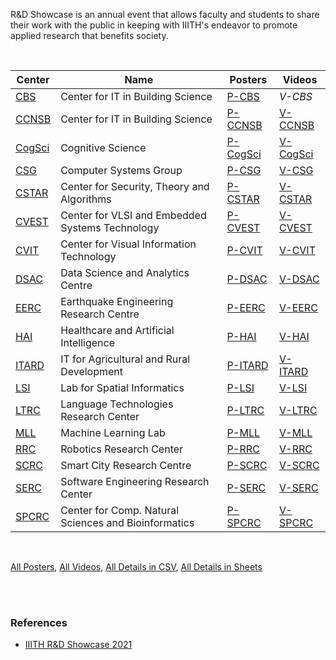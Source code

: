 R&D Showcase is an annual event that allows faculty and students to share
their work with the public in keeping with IIITH's endeavor to promote
applied research that benefits society.

<br>

| Center   | Name                                                 | Posters    | Videos     |
| -------- | ---------------------------------------------------- | ---------- | ---------- |
| [CBS]    | Center for IT in Building Science                    | [P-CBS]    | *V-CBS*    |
| [CCNSB]  | Center for IT in Building Science                    | [P-CCNSB]  | [V-CCNSB]  |
| [CogSci] | Cognitive Science                                    | [P-CogSci] | [V-CogSci] |
| [CSG]    | Computer Systems Group                               | [P-CSG]    | [V-CSG]    |
| [CSTAR]  | Center for Security, Theory and Algorithms           | [P-CSTAR]  | [V-CSTAR]  |
| [CVEST]  | Center for VLSI and Embedded Systems Technology      | [P-CVEST]  | [V-CVEST]  |
| [CVIT]   | Center for Visual Information Technology             | [P-CVIT]   | [V-CVIT]   |
| [DSAC]   | Data Science and Analytics Centre                    | [P-DSAC]   | [V-DSAC]   |
| [EERC]   | Earthquake Engineering Research Centre               | [P-EERC]   | [V-EERC]   |
| [HAI]    | Healthcare and Artificial Intelligence               | [P-HAI]    | [V-HAI]    |
| [ITARD]  | IT for Agricultural and Rural Development            | [P-ITARD]  | [V-ITARD]  |
| [LSI]    | Lab for Spatial Informatics                          | [P-LSI]    | [V-LSI]    |
| [LTRC]   | Language Technologies Research Center                | [P-LTRC]   | [V-LTRC]   |
| [MLL]    | Machine Learning Lab                                 | [P-MLL]    | [V-MLL]    |
| [RRC]    | Robotics Research Center                             | [P-RRC]    | [V-RRC]    |
| [SCRC]   | Smart City Research Centre                           | [P-SCRC]   | [V-SCRC]   |
| [SERC]   | Software Engineering Research Center                 | [P-SERC]   | [V-SERC]   |
| [SPCRC]  | Center for Comp. Natural Sciences and Bioinformatics | [P-SPCRC]  | [V-SPCRC]  |

<br>

[All Posters](https://photos.app.goo.gl/TBXrWQr6gU3wF3jv9),
[All Videos](https://www.youtube.com/playlist?list=PLNEveYilIj1Bp5UolizUxNTDCLK6Ll1zK),
[All Details in CSV](https://github.com/iiithf/rnd-showcase-2021/blob/main/index.csv),
[All Details in Sheets](https://docs.google.com/spreadsheets/d/1aHXqqJmZ2CVH1NhG3bnqtoK4YR3qGeeRR5FbjohGZYo/edit?usp=sharing)

<br>
<br>


### References

- [IIITH R&D Showcase 2021](https://portal-rndshowcase.iiit.ac.in)


[CBS]: CBS
[CCNSB]: CCNSB
[CogSci]: CogSci
[CSG]: CSG
[CSTAR]: CSTAR
[CVEST]: CVEST
[CVIT]: CVIT
[DSAC]: DSAC
[EERC]: EERC
[HAI]: HAI
[ITARD]: ITARD
[LSI]: LSI
[LTRC]: LTRC
[MLL]: MLL
[RRC]: RRC
[SCRC]: SCRC
[SERC]: SERC
[SPCRC]: SPCRC

[P-CBS]: https://photos.app.goo.gl/AojwdCtKS2ZRp7pE6
[P-CCNSB]: https://photos.app.goo.gl/n2bh7etJJDCVtkZz9
[P-CogSci]: https://photos.app.goo.gl/WBEygxCCs9WoUi3E9
[P-CSG]: https://photos.app.goo.gl/czSA2fUFbJH4uAQb7
[P-CSTAR]: https://photos.app.goo.gl/JzPUU9JCYiYsavzy9
[P-CVEST]: https://photos.app.goo.gl/WJizUd9i9bamSe7E7
[P-CVIT]: https://photos.app.goo.gl/3hrujVFcBZgJinyH9
[P-DSAC]: https://photos.app.goo.gl/91rjuVQ2sAXLvybS6
[P-EERC]: https://photos.app.goo.gl/nhbA9ZnU1qQmJSuM6
[P-HAI]: https://photos.app.goo.gl/jRBVuGtsUBrj5jUW9
[P-ITARD]: https://photos.app.goo.gl/ko3izEWiF3KTupvz6
[P-LSI]: https://photos.app.goo.gl/DS4giYw25MUzi4X58
[P-LTRC]: https://photos.app.goo.gl/dbjd21eoW4bYGRMR7
[P-MLL]: https://photos.app.goo.gl/YmYEYQaD1X8rKs2D8
[P-RRC]: https://photos.app.goo.gl/nkAJC4mfjyguZyLQ7
[P-SCRC]: https://photos.app.goo.gl/Ju4XeCkFeDJwCjLw7
[P-SERC]: https://photos.app.goo.gl/1VRS2ZconycKLXAh7
[P-SPCRC]: https://photos.app.goo.gl/BevK6WaGhPQkH9DK7

[V-CCNSB]: https://www.youtube.com/playlist?list=PLNEveYilIj1DlNQaqNkeOLL2PLSwo1mg7
[V-CogSci]: https://www.youtube.com/playlist?list=PLNEveYilIj1A7XC7feNSiwqpHif1szTc7
[V-CSG]: https://www.youtube.com/playlist?list=PLNEveYilIj1A2Hl6rtCFsrrivCwp9h7pS
[V-CSTAR]: https://www.youtube.com/playlist?list=PLNEveYilIj1AO03JNWVjJNaHSfN-QNiZE
[V-CVEST]: https://www.youtube.com/playlist?list=PLNEveYilIj1BkyP1r-CEfOnobV3X6qTDw
[V-CVIT]: https://www.youtube.com/playlist?list=PLNEveYilIj1DU6pPqYvr4cHvI2K7c2uuF
[V-DSAC]: https://www.youtube.com/playlist?list=PLNEveYilIj1CUW2PGA7uc73XArIR1Otww
[V-EERC]: https://www.youtube.com/playlist?list=PLNEveYilIj1BnCetaReQQ8kyM8ml7zrRT
[V-HAI]: https://www.youtube.com/playlist?list=PLNEveYilIj1DViNx-S8Zs9AIein0uCWhK
[V-ITARD]: https://www.youtube.com/playlist?list=PLNEveYilIj1Bt-bxHc-gtQJwoK6PHjhES
[V-LSI]: https://www.youtube.com/playlist?list=PLNEveYilIj1DuoU05mCBRz-goli_4VNqw
[V-LTRC]: https://www.youtube.com/playlist?list=PLNEveYilIj1ASabFYHNLKndxJOb5dZIvs
[V-MLL]: https://www.youtube.com/playlist?list=PLNEveYilIj1CoQMlcOTsStJ7xNwKRI-4q
[V-RRC]: https://www.youtube.com/playlist?list=PLNEveYilIj1CK4gp0XK83Agx8mZ9BNN8R
[V-SCRC]: https://www.youtube.com/playlist?list=PLNEveYilIj1BgDXD3xRDmTs5r-hCuVmCZ
[V-SERC]: https://www.youtube.com/playlist?list=PLNEveYilIj1BtE8ZaT_cEU5xWOeTGA6ja
[V-SPCRC]: https://www.youtube.com/playlist?list=PLNEveYilIj1AKm6gmk7zXc6G7HAWSC2Wa
